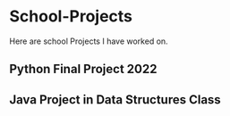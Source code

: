 # School-Projects
Here are school Projects I have worked on.

## Python Final Project 2022

## Java Project in Data Structures Class
